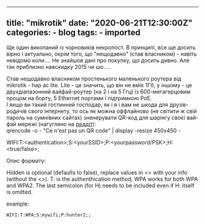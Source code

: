
---
title: "mikrotik"
date: "2020-06-21T12:30:00Z"
categories:
    - blog
tags:
    - imported
---

Ще один викопаний із чорновиків некропост. В принципі, все ще досить вірно і актуально, окрім того, що "нещодавно" (став власником) \- навіть невідомо коли.... Не знайшов дані про покупку, що досить дивно. Але так приблизно навскидку 2015 чи шо.....  
  
Став нещодавно власником простенького маленького роутера від mikrotik \- hap ac lite. Lite \- це значить, що він не вміє 1Гб, у іншому \- це двухдіапазонний вайфай\-роутер (на 2 і на 5 Ггц) із 600\-мегагерцовим процом на борту, 5 Ethernet портами і підтримкою PoE.  
І якщо ви такий гостинний господар, як і я і вам не шкода для друзів\-родичів свого інтернету, то ось як можна оффлайново (не світити ж свій пароль на сумнівних сайтах) зненерувати QR\-код для шарінгу своєї вай\-фай мережі (нагуглено на [реддіт](https://www.reddit.com/r/InternetIsBeautiful/comments/33evqp/generate_a_qr_code_for_wifi_networks/)):  
qrencode \-o \- "Ce n'est pas un QR code" \| display \-resize 450x450 \-  

  

WIFI:T:\<authentication\>;S:\<yourSSID\>;P:\<yourpassword/PSK\>;H:\<true/false\>;  

  

Опис формату:  
  


Hidden is optional (defaults to false), replace values in \<\> with your info (without the \<\>). T: is the authenthication method, WPA works for both WPA and WPA2\. The last semicolon (for H) needs to be included even if H: itself is omitted.

example:

```
WIFI:T:WPA;S:mywifi;P:hunter2;;

```


